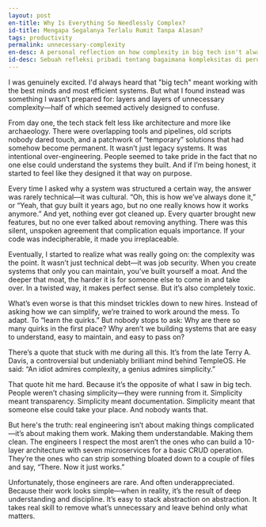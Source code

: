 ```yaml
---
layout: post
en-title: Why Is Everything So Needlessly Complex?
id-title: Mengapa Segalanya Terlalu Rumit Tanpa Alasan?
tags: productivity
permalink: unnecessary-complexity
en-desc: A personal reflection on how complexity in big tech isn't always a technical necessity, but often a cultural choice—and why that mindset is holding us back.
id-desc: Sebuah refleksi pribadi tentang bagaimana kompleksitas di perusahaan teknologi besar sering kali bukan kebutuhan teknis, melainkan pilihan budaya—dan mengapa pola pikir seperti itu justru menghambat kita.
---
```


I was genuinely excited. I'd always heard that "big tech" meant working with the best minds and most efficient systems. But what I found instead was something I wasn’t prepared for: layers and layers of unnecessary complexity—half of which seemed actively designed to confuse.

From day one, the tech stack felt less like architecture and more like archaeology. There were overlapping tools and pipelines, old scripts nobody dared touch, and a patchwork of “temporary” solutions that had somehow become permanent. It wasn’t just legacy systems. It was intentional over-engineering. People seemed to take pride in the fact that no one else could understand the systems they built. And if I’m being honest, it started to feel like they designed it that way on purpose.

Every time I asked why a system was structured a certain way, the answer was rarely technical—it was cultural. “Oh, this is how we’ve always done it,” or “Yeah, that guy built it years ago, but no one really knows how it works anymore.” And yet, nothing ever got cleaned up. Every quarter brought new features, but no one ever talked about removing anything. There was this silent, unspoken agreement that complication equals importance. If your code was indecipherable, it made you irreplaceable.

Eventually, I started to realize what was really going on: the complexity was the point. It wasn’t just technical debt—it was job security. When you create systems that only you can maintain, you’ve built yourself a moat. And the deeper that moat, the harder it is for someone else to come in and take over. In a twisted way, it makes perfect sense. But it’s also completely toxic.

What’s even worse is that this mindset trickles down to new hires. Instead of asking how we can simplify, we’re trained to work around the mess. To adapt. To “learn the quirks.” But nobody stops to ask: Why are there so many quirks in the first place? Why aren’t we building systems that are easy to understand, easy to maintain, and easy to pass on?

There’s a quote that stuck with me during all this. It’s from the late Terry A. Davis, a controversial but undeniably brilliant mind behind TempleOS. He said:
“An idiot admires complexity, a genius admires simplicity.”

That quote hit me hard. Because it’s the opposite of what I saw in big tech. People weren’t chasing simplicity—they were running from it. Simplicity meant transparency. Simplicity meant documentation. Simplicity meant that someone else could take your place. And nobody wants that.

But here's the truth: real engineering isn’t about making things complicated—it’s about making them work. Making them understandable. Making them clean. The engineers I respect the most aren’t the ones who can build a 10-layer architecture with seven microservices for a basic CRUD operation. They’re the ones who can strip something bloated down to a couple of files and say, “There. Now it just works.”

Unfortunately, those engineers are rare. And often underappreciated. Because their work looks simple—when in reality, it’s the result of deep understanding and discipline. It’s easy to stack abstraction on abstraction. It takes real skill to remove what’s unnecessary and leave behind only what matters.